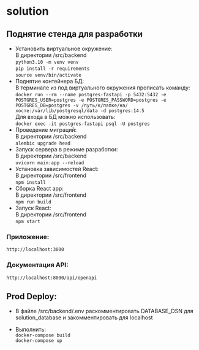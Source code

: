 # solution

## Поднятие стенда для разработки

- Установить виртуальное окружение:  
В директории /src/backend   
```python3.10 -m venv venv```  
```pip install -r requirements```   
```source venv/bin/activate```  
- Поднятие контейнера БД:  
 В терминале из под виртуального окружения прописать команду:    
```docker run --rm --name postgres-fastapi -p 5432:5432 -e POSTGRES_USER=postgres -e POSTGRES_PASSWORD=postgres -e POSTGRES_DB=postgres -v /путь/к/папке/на/хосте:/var/lib/postgresql/data -d postgres:14.5```  
Для входа в БД можно использовать:  
```docker exec -it postgres-fastapi psql -U postgres```   
- Проведение миграций:  
В директории /src/backend  
```alembic upgrade head```  
- Запуск сервера в режиме разработки:  
В директории /src/backend    
```uvicorn main:app --reload```
- Установка зависимостей React:  
В директории /src/frontend  
```npm install```  
- Сборка React app:  
 В директории /src/frontend  
```npm run build```  
- Запуск React:  
В директории /src/frontend  
```npm start```  

### Приложение:  

```http://localhost:3000```

### Документация API:  

```http://localhost:8000/api/openapi```

## Prod Deploy:  

- В файле /src/backend/.env раскомментировать DATABASE_DSN для solution_database и закомментировать для localhost  

- Выполнить:  
```docker-compose build```   
```docker-compose up```